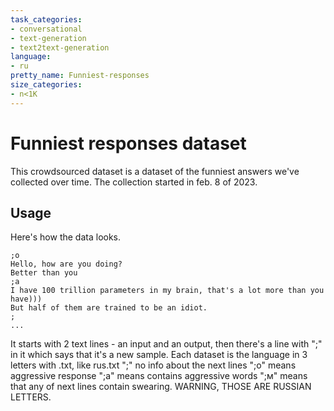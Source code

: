 ```yaml
---
task_categories:
- conversational
- text-generation
- text2text-generation
language:
- ru
pretty_name: Funniest-responses
size_categories:
- n<1K
---
```

# Funniest responses dataset
This crowdsourced dataset is a dataset of the funniest answers we've collected over time. The collection started in feb. 8 of 2023.

## Usage

Here's how the data looks.
```
;о
Hello, how are you doing?
Better than you
;а
I have 100 trillion parameters in my brain, that's a lot more than you have)))
But half of them are trained to be an idiot.
;
...
```
It starts with 2 text lines - an input and an output, then there's a line with ";" in it which says that it's a new sample.
Each dataset is the language in 3 letters with .txt, like rus.txt
";" no info about the next lines
";о" means aggressive response
";а" means contains aggressive words
";м" means that any of next lines contain swearing.
WARNING, THOSE ARE RUSSIAN LETTERS.